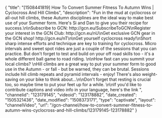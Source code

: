 {
    "title": "[1508441819] How To Convert Summer Fitness To Autumn Wins | Cyclocross And Hill Climbs",
    "description": "Fun in the mud at cyclocross or all-out hill climbs, these Autumn disciplines are the ideal way to make best use of your Summer form. Here's Si and Dan to give you their recipe for success.\n\nSubscribe to GCN: http:\/\/gcn.eu\/SubscribeToGCN\nRegister your interest in the GCN Club: http:\/\/gcn.eu\/nU\nGet exclusive GCN gear in the GCN shop! http:\/\/gcn.eu\/nT\n\nGet yourself cyclocross ready!\nShort sharp intense efforts and technique are key to training for cyclocross. Micro intervals and sweet spot rides are just a couple of the sessions that you can practice. But don't forget to test and build on your off road skills too - it's a whole different ball game to road riding. \n\nHow fast can you summit your local climbs? \nHill climbs are a great way to put your summer form to good use in the Autumn - or fall - but be warned, they can be brutal. Sessions include hill climb repeats and pyramid intervals - enjoy! There's also weight-saving on your bike to think about...\n\nDon't forget that resting is crucial too, so maybe time to put your feet up for a while. \n\nIf you'd like to contribute captions and video info in your language, here's the link ",
    "channelid": "123179145",
    "videoid": "123178882",
    "date_created": "1505321436",
    "date_modified": "1508373171",
    "type": "captivate",
    "layout": "channelVideo",
    "url": "\/gcn-channel\/how-to-convert-summer-fitness-to-autumn-wins-cyclocross-and-hill-climbs\/123179145-123178882"
}